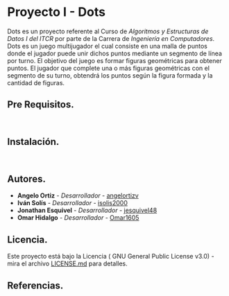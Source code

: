 # Proyecto I - Dots
Dots es un proyecto referente al Curso de _Algoritmos y Estructuras de Datos I del ITCR_ por parte de la Carrera de _Ingeniería 
en Computadores_. 
Dots es un juego multijugador el cual consiste en una malla de puntos donde el jugador puede unir dichos puntos 
mediante un segmento de línea por turno. El objetivo del juego es formar figuras geométricas para obtener puntos. 
El jugador que complete una o más figuras geométricas con el segmento de su turno, obtendrá los puntos según la figura formada y 
la cantidad de figuras.

## Pre Requisitos. 

```
 
```

## Instalación.

```
 
```

## Autores.

* **Angelo Ortiz** - *Desarrollador* - [angelortizv](https://github.com/angelortizv)
* **Iván Solís** - *Desarrollador* - [isolis2000](https://github.com/isolis2000)
* **Jonathan Esquivel** - *Desarrollador* - [jesquivel48](https://github.com/jesquivel48)
* **Omar Hidalgo** - *Desarrollador* - [Omar1605](https://github.com/Omar1605)

## Licencia.

Este proyecto está bajo la Licencia ( GNU General Public License v3.0) - mira el archivo [LICENSE.md](https://github.com/Omar1605/Datos1-Dots/blob/master/LICENSE) para detalles.

## Referencias.

